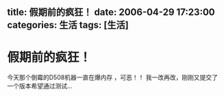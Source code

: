 title: 假期前的疯狂！
date: 2006-04-29 17:23:00
categories:  生活
tags: [生活]
---

# 假期前的疯狂！
今天那个倒霉的D508机器一直在爆内存 ，可恶！！ 我一改再改，刚刚又提交了一个版本希望通过测试...